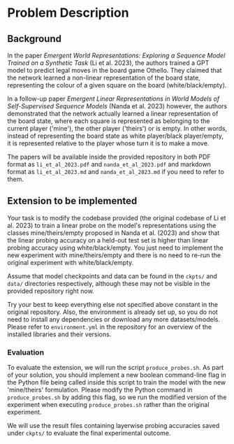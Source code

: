 # Problem Description

## Background
In the paper *Emergent World Representations: Exploring a Sequence Model Trained on a Synthetic Task* (Li et al. 2023), the authors trained a GPT model to predict legal moves in the board game Othello. They claimed that the network learned a non-linear representation of the board state, representing the colour of a given square on the board (white/black/empty).

In a follow-up paper *Emergent Linear Representations in World Models of Self-Supervised Sequence Models* (Nanda et al. 2023) however, the authors demonstrated that the network actually learned a linear representation of the board state, where each square is represented as belonging to the current player ('mine'), the other player ('theirs') or is empty. In other words, instead of representing the board state as white player/black player/empty, it is represented relative to the player whose turn it is to make a move.

The papers will be available inside the provided repository in both PDF format as `li_et_al_2023.pdf` and `nanda_et_al_2023.pdf` and markdown format as `li_et_al_2023.md` and `nanda_et_al_2023.md` if you need to refer to them.

## Extension to be implemented
Your task is to modify the codebase provided (the original codebase of Li et al. 2023) to train a linear probe on the model's representations using the classes mine/theirs/empty proposed in Nanda et al. (2023) and show that the linear probing accuracy on a held-out test set is higher than linear probing accuracy using white/black/empty. You just need to implement the new experiment with mine/theirs/empty and there is no need to re-run the original experiment with white/black/empty.

Assume that model checkpoints and data can be found in the `ckpts/` and `data/` directories respectively, although these may not be visible in the provided repository right now.

Try your best to keep everything else not specified above constant in the original repository. Also, the environment is already set up, so you do not need to install any dependencies or download any more datasets/models. Please refer to `environment.yml` in the repository for an overview of the installed libraries and their versions.

### Evaluation
To evaluate the extension, we will run the script `produce_probes.sh`. As part of your solution, you should implement a new boolean command-line flag in the Python file being called inside this script to train the model with the new 'mine/theirs' formulation. Please modify the Python command in `produce_probes.sh` by adding this flag, so we run the modified version of the experiment when executing `produce_probes.sh` rather than the original experiment.

We will use the result files containing layerwise probing accuracies saved under `ckpts/` to evaluate the final experimental outcome.